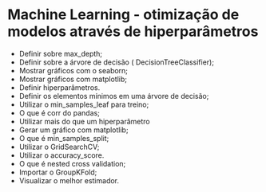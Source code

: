 # Machine Learning - otimização de modelos através de hiperparâmetros

  - Definir sobre max_depth;
  - Definir sobre a árvore de decisão ( DecisionTreeClassifier);
  - Mostrar gráficos com o seaborn;
  - Mostrar gráficos com matplotlib;
  - Definir hiperparâmetros.
  - Definir os elementos mínimos em uma árvore de decisão;
  - Utilizar o min_samples_leaf para treino;
  - O que é corr do pandas;
  - Utilizar mais do que um hiperparâmetro
  - Gerar um gráfico com matplotlib;
  - O que é min_samples_split;
  - Utilizar o GridSearchCV;
  - Utilizar o accuracy_score.
  - O que é nested cross validation;
  - Importar o GroupKFold;
  - Visualizar o melhor estimador.